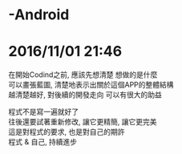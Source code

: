 # -Android
# 2016/11/01 21:46  
在開始Codind之前, 應該先想清楚 想做的是什麼  
可以畫張藍圖, 清楚地表示出關於這個APP的整體結構  
越清楚越好, 對後續的開發走向 可以有很大的助益  
  
程式不是寫一遍就好了  
往後還要試著重新修改, 讓它更精簡, 讓它更完美  
這是對程式的要求, 也是對自己的期許  
程式 & 自己, 持續進步
